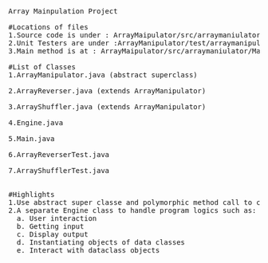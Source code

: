 <pre>
Array Mainpulation Project

#Locations of files
1.Source code is under : ArrayMaipulator/src/arraymaniulator 
2.Unit Testers are under :ArrayManipulator/test/arraymanipulator
3.Main method is at : ArrayMaipulator/src/arraymaniulator/Main.java 

#List of Classes 
1.ArrayManipulator.java (abstract superclass) <br />
2.ArrayReverser.java (extends ArrayManipulator)<br />
3.ArrayShuffler.java (extends ArrayManipulator)<br />
4.Engine.java <br />
5.Main.java <br />
6.ArrayReverserTest.java <br />
7.ArrayShufflerTest.java <br />

#Highlights
1.Use abstract super classe and polymorphic method call to concrete classes 
2.A separate Engine class to handle program logics such as:
  a. User interaction
  b. Getting input
  c. Display output
  d. Instantiating objects of data classes
  e. Interact with dataclass objects
</pre>

